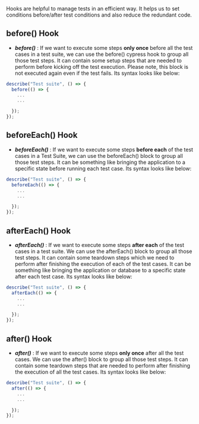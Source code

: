 Hooks are helpful to manage tests in an efficient way. It helps us to set
conditions before/after test conditions and also reduce the redundant code.

## before() Hook

- **_before()_** : If we want to execute some steps **only once** before all the
  test cases in a test suite, we can use the before() cypress hook to group all
  those test steps. It can contain some setup steps that are needed to perform
  before kicking off the test execution. Please note, this block is not executed
  again even if the test fails. Its syntax looks like below:

```javascript
describe("Test suite", () => {
  before(() => {
    ...
    ...

  });
});
```

## beforeEach() Hook

- **_beforeEach()_** : If we want to execute some steps **before each** of the
  test cases in a Test Suite, we can use the beforeEach() block to group all
  those test steps. It can be something like bringing the application to a
  specific state before running each test case. Its syntax looks like below:

```javascript
describe("Test suite", () => {
  beforeEach(() => {
    ...
    ...

  });
});
```

## afterEach() Hook

- **_afterEach()_** : If we want to execute some steps **after each** of the
  test cases in a test suite. We can use the afterEach() block to group all
  those test steps. It can contain some teardown steps which we need to perform
  after finishing the execution of each of the test cases. It can be something
  like bringing the application or database to a specific state after each test
  case. Its syntax looks like below:

```javascript
describe("Test suite", () => {
  afterEach(() => {
    ...
    ...

  });
});
```

## after() Hook

- **_after()_** : If we want to execute some steps **only once** after all the
  test cases. We can use the after() block to group all those test steps. It can
  contain some teardown steps that are needed to perform after finishing the
  execution of all the test cases. Its syntax looks like below:

```javascript
describe("Test suite", () => {
  after(() => {
    ...
    ...

  });
});
```